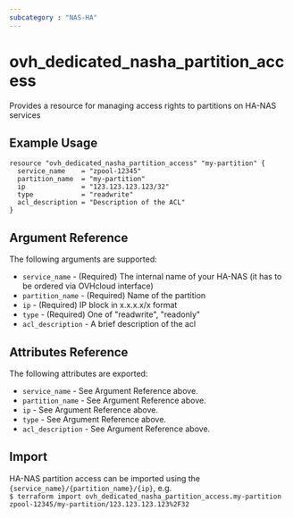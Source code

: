 ```yaml
---
subcategory : "NAS-HA"
---
```


# ovh_dedicated_nasha_partition_access

Provides a resource for managing access rights to partitions on HA-NAS services

## Example Usage

```hcl
resource "ovh_dedicated_nasha_partition_access" "my-partition" {
  service_name    = "zpool-12345"
  partition_name  = "my-partition"
  ip              = "123.123.123.123/32"
  type            = "readwrite"
  acl_description = "Description of the ACL"
}
```

## Argument Reference

The following arguments are supported:

* `service_name` - (Required) The internal name of your HA-NAS (it has to be ordered via OVHcloud interface)
* `partition_name` - (Required) Name of the partition
* `ip` - (Required) IP block in x.x.x.x/x format
* `type` - (Required) One of "readwrite", "readonly"
* `acl_description` - A brief description of the acl

## Attributes Reference

The following attributes are exported:

* `service_name` - See Argument Reference above.
* `partition_name` - See Argument Reference above.
* `ip` - See Argument Reference above.
* `type` - See Argument Reference above.
* `acl_description` - See Argument Reference above.

## Import

HA-NAS partition access can be imported using the `{service_name}/{partition_name}/{ip}`, e.g.  
`$ terraform import ovh_dedicated_nasha_partition_access.my-partition zpool-12345/my-partition/123.123.123.123%2F32`
